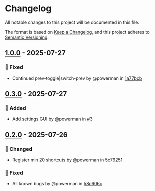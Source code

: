 # Changelog

All notable changes to this project will be documented in this file.

The format is based on [Keep a Changelog](https://keepachangelog.com/en/1.1.0/),
and this project adheres to [Semantic Versioning](https://semver.org/spec/v2.0.0.html).

## [1.0.0] - 2025-07-27

### 🐛 Fixed

- Continued prev-toggle|switch-prev by @powerman in [1a77bcb]

[1.0.0]: https://github.com/powerman/kwin-last-used-desktops/compare/v0.3.0..v1.0.0
[1a77bcb]: https://github.com/powerman/kwin-last-used-desktops/commit/1a77bcb04bae30076fdda90d94175daaddc182c8

## [0.3.0] - 2025-07-27

### 🚀 Added

- Add settings GUI by @powerman in [#3]

[0.3.0]: https://github.com/powerman/kwin-last-used-desktops/compare/v0.2.0..v0.3.0
[#3]: https://github.com/powerman/kwin-last-used-desktops/pull/3

## [0.2.0] - 2025-07-26

### 🔔 Changed

- Register min 20 shortcuts by @powerman in [5c79251]

### 🐛 Fixed

- All known bugs by @powerman in [58c606c]

[0.2.0]: https://github.com/powerman/kwin-last-used-desktops/compare/%40%7B10year%7D..v0.2.0
[5c79251]: https://github.com/powerman/kwin-last-used-desktops/commit/5c79251970667d4ed3de7a6bb3afe5fdbeaf2a4e
[58c606c]: https://github.com/powerman/kwin-last-used-desktops/commit/58c606c3a247a88c10d144416eee3232c55b5c46

<!-- generated by git-cliff -->
